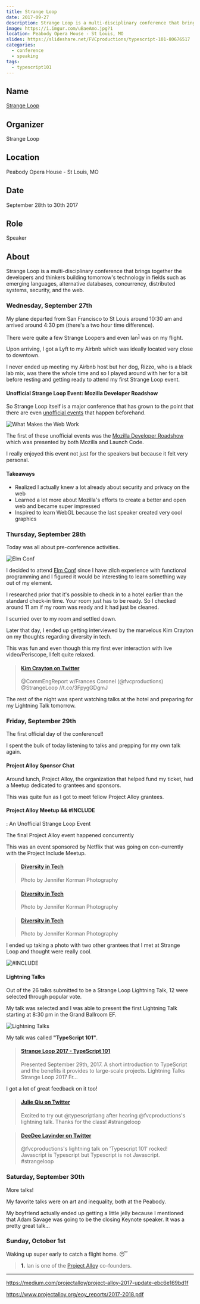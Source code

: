 ```yaml
---
title: Strange Loop
date: 2017-09-27
description: Strange Loop is a multi-disciplinary conference that brings together the developers and thinkers building tomorrow's technology in fields such as emerging languages, alternative databases, concurrency, distributed systems, security, and the web.
image: https://i.imgur.com/uBaeAmo.jpg?1
location: Peabody Opera House - St Louis, MO
slides: https://slideshare.net/FVCproductions/typescript-101-80676517
categories:
  - conference
  - speaking
tags:
  - typescript101
---
```


## Name

[Strange Loop](https://thestrangeloop.com/)

## Organizer

Strange Loop

## Location

Peabody Opera House - St Louis, MO

## Date

September 28th to 30th 2017

## Role

Speaker

## About

Strange Loop is a multi-disciplinary conference that brings together the developers and thinkers building tomorrow's technology in fields such as emerging languages, alternative databases, concurrency, distributed systems, security, and the web.

### Wednesday, September 27th

My plane departed from San Francisco to St Louis around 10:30 am and arrived around 4:30 pm (there's a two hour time difference).

There were quite a few Strange Loopers and even Ian<sup>[1](#footnote1)</sup> was on my flight.

Upon arriving, I got a Lyft to my Airbnb which was ideally located very close to downtown.

I never ended up meeting my Airbnb host but her dog, Rizzo, who is a black lab mix, was there the whole time and so I played around with her for a bit before resting and getting ready to attend my first Strange Loop event.

#### Unofficial Strange Loop Event: Mozilla Developer Roadshow

So Strange Loop itself is a major conference that has grown to the point that there are even [unofficial events](https://www.thestrangeloop.com/unofficial-events.html) that happen beforehand.

![What Makes the Web Work](https://img.evbuc.com/https%3A%2F%2Fcdn.evbuc.com%2Fimages%2F34806650%2F72481470389%2F1%2Foriginal.jpg?w=1000&rect=0%2C0%2C10834%2C5417&s=0f310628a1b4506fdb7b2ad358f5e556)

The first of these unofficial events was the [Mozilla Developer Roadshow](https://www.eventbrite.com/e/mozilla-developer-roadshow-presents-what-makes-the-web-work-tickets-37377977537?utm_campaign=order_confirmation_email&utm_medium=email&ref=eemailordconf&utm_source=eb_email&utm_term=eventname) which was presented by both Mozilla and Launch Code.

I really enjoyed this event not just for the speakers but because it felt very personal.

#### Takeaways

- Realized I actually knew a lot already about security and privacy on the web
- Learned a lot more about Mozilla's efforts to create a better and open web and became super impressed
- Inspired to learn WebGL because the last speaker created very cool graphics

### Thursday, September 28th

Today was all about pre-conference activities.

![Elm Conf](https:////www.elm-conf.us/favicon.png)

I decided to attend [Elm Conf](https://www.elm-conf.us/) since I have zilch experience with functional programming and I figured it would be interesting to learn something way out of my element.

I researched prior that it's possible to check in to a hotel earlier than the standard check-in time. Your room just has to be ready. So I checked around 11 am if my room was ready and it had just be cleaned.

I scurried over to my room and settled down.

Later that day, I ended up getting interviewed by the marvelous Kim Crayton on my thoughts regarding diversity in tech.

This was fun and even though this my first ever interaction with live video/Periscope, I felt quite relaxed.

<blockquote class="embedly-card"><h4><a href="https://twitter.com/KimCrayton1/status/913464785898946560">Kim Crayton on Twitter</a></h4><p>@CommEngReport w/Frances Coronel (@fvcproductions) @StrangeLoop //t.co/3FpygGDgmJ</p></blockquote>

The rest of the night was spent watching talks at the hotel and preparing for my Lightning Talk tomorrow.

### Friday, September 29th

The first official day of the conference!!

I spent the bulk of today listening to talks and prepping for my own talk again.

#### Project Alloy Sponsor Chat

Around lunch, Project Alloy, the organization that helped fund my ticket, had a Meetup dedicated to grantees and sponsors.

This was quite fun as I got to meet fellow Project Alloy grantees.

#### Project Alloy Meetup && #INCLUDE

<ALL>: An Unofficial Strange Loop Event

The final Project Alloy event happened concurrently

This was an event sponsored by Netflix that was going on con-currently with the Project Include Meetup.

<blockquote class="embedly-card"><h4><a href="https://jenniferkormanphotography.pixieset.com/diversityintech/?pid=1367692777&id=92&h=NDQyMzY5MTgy">Diversity in Tech</a></h4><p>Photo by Jennifer Korman Photography</p></blockquote>

<blockquote class="embedly-card"><h4><a href="https://jenniferkormanphotography.pixieset.com/diversityintech/?pid=1367691991&id=102&h=MjM5ODk3NzEwNg">Diversity in Tech</a></h4><p>Photo by Jennifer Korman Photography</p></blockquote>

<blockquote class="embedly-card"><h4><a href="https://jenniferkormanphotography.pixieset.com/diversityintech/?pid=1367690754&id=125&h=MjY3MzY5MjYwNg">Diversity in Tech</a></h4><p>Photo by Jennifer Korman Photography</p></blockquote>

I ended up taking a photo with two other grantees that I met at Strange Loop and thought were really cool.

![#INCLUDE <ALL>](https://media.giphy.com/media/3ohhwgrG71d6wmkIiQ/giphy.gif)

#### Lightning Talks

Out of the 26 talks submitted to be a Strange Loop Lightning Talk, 12 were selected through popular vote.

My talk was selected and I was able to present the first Lightning Talk starting at 8:30 pm in the Grand Ballroom EF.

![Lightning Talks](https://i.imgur.com/vHCJVfY.png)

My talk was called **"TypeScript 101"**.

<blockquote class="embedly-card"><h4><a href="https://slideshare.net/FVCproductions/typescript-101-80676517">Strange Loop 2017 - TypeScript 101</a></h4><p>Presented September 29th, 2017. A short introduction to TypeScript and the benefits it provides to large-scale projects. Lightning Talks Strange Loop 2017 Fr...</p></blockquote>
<script async src="//cdn.embedly.com/widgets/platform.js" charset="UTF-8"></script>

I got a lot of great feedback on it too!

<blockquote class="embedly-card"><h4><a href="https://twitter.com/JQiu25/status/913982900906979333">Julie Qiu on Twitter</a></h4><p>Excited to try out @typescriptlang after hearing @fvcproductions's lightning talk. Thanks for the class! #strangeloop</p></blockquote>

<blockquote class="embedly-card"><h4><a href="https://twitter.com/ddlavinder/status/914006590558269440">DeeDee Lavinder on Twitter</a></h4><p>@fvcproductions's lightning talk on 'Typescript 101' rocked! Javascript is Typescript but Typescript is not Javascript. #strangeloop</p></blockquote>

### Saturday, September 30th

More talks!

My favorite talks were on art and inequality, both at the Peabody.

My boyfriend actually ended up getting a little jelly because I mentioned that Adam Savage was going to be the closing Keynote speaker. It was a pretty great talk...

### Sunday, October 1st

Waking up super early to catch a flight home. 😴️

> <a name="footnote1"><strong>1.</strong></a> Ian is one of the [Project Alloy](https://www.projectalloy.org/) co-founders.

---

https://medium.com/projectalloy/project-alloy-2017-update-ebc6e169bd1f

https://www.projectalloy.org/eoy_reports/2017-2018.pdf

